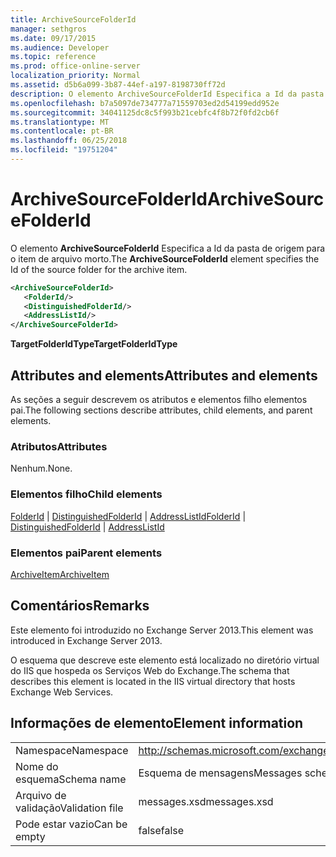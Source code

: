 ```yaml
---
title: ArchiveSourceFolderId
manager: sethgros
ms.date: 09/17/2015
ms.audience: Developer
ms.topic: reference
ms.prod: office-online-server
localization_priority: Normal
ms.assetid: d5b6a099-3b87-44ef-a197-8198730ff72d
description: O elemento ArchiveSourceFolderId Especifica a Id da pasta de origem para o item de arquivo morto.
ms.openlocfilehash: b7a5097de734777a71559703ed2d54199edd952e
ms.sourcegitcommit: 34041125dc8c5f993b21cebfc4f8b72f0fd2cb6f
ms.translationtype: MT
ms.contentlocale: pt-BR
ms.lasthandoff: 06/25/2018
ms.locfileid: "19751204"
---
```

# <a name="archivesourcefolderid"></a><span data-ttu-id="40975-103">ArchiveSourceFolderId</span><span class="sxs-lookup"><span data-stu-id="40975-103">ArchiveSourceFolderId</span></span>

<span data-ttu-id="40975-104">O elemento **ArchiveSourceFolderId** Especifica a Id da pasta de origem para o item de arquivo morto.</span><span class="sxs-lookup"><span data-stu-id="40975-104">The **ArchiveSourceFolderId** element specifies the Id of the source folder for the archive item.</span></span> 
  
```XML
<ArchiveSourceFolderId>
   <FolderId/>
   <DistinguishedFolderId/>
   <AddressListId/>
</ArchiveSourceFolderId>
```

 <span data-ttu-id="40975-105">**TargetFolderIdType**</span><span class="sxs-lookup"><span data-stu-id="40975-105">**TargetFolderIdType**</span></span>
## <a name="attributes-and-elements"></a><span data-ttu-id="40975-106">Attributes and elements</span><span class="sxs-lookup"><span data-stu-id="40975-106">Attributes and elements</span></span>

<span data-ttu-id="40975-107">As seções a seguir descrevem os atributos e elementos filho elementos pai.</span><span class="sxs-lookup"><span data-stu-id="40975-107">The following sections describe attributes, child elements, and parent elements.</span></span>
  
### <a name="attributes"></a><span data-ttu-id="40975-108">Atributos</span><span class="sxs-lookup"><span data-stu-id="40975-108">Attributes</span></span>

<span data-ttu-id="40975-109">Nenhum.</span><span class="sxs-lookup"><span data-stu-id="40975-109">None.</span></span>
  
### <a name="child-elements"></a><span data-ttu-id="40975-110">Elementos filho</span><span class="sxs-lookup"><span data-stu-id="40975-110">Child elements</span></span>

<span data-ttu-id="40975-111">[FolderId](folderid.md) | [DistinguishedFolderId](distinguishedfolderid.md) | [AddressListId](addresslistid.md)</span><span class="sxs-lookup"><span data-stu-id="40975-111">[FolderId](folderid.md) | [DistinguishedFolderId](distinguishedfolderid.md) | [AddressListId](addresslistid.md)</span></span>
  
### <a name="parent-elements"></a><span data-ttu-id="40975-112">Elementos pai</span><span class="sxs-lookup"><span data-stu-id="40975-112">Parent elements</span></span>

[<span data-ttu-id="40975-113">ArchiveItem</span><span class="sxs-lookup"><span data-stu-id="40975-113">ArchiveItem</span></span>](archiveitem.md)
  
## <a name="remarks"></a><span data-ttu-id="40975-114">Comentários</span><span class="sxs-lookup"><span data-stu-id="40975-114">Remarks</span></span>

<span data-ttu-id="40975-115">Este elemento foi introduzido no Exchange Server 2013.</span><span class="sxs-lookup"><span data-stu-id="40975-115">This element was introduced in Exchange Server 2013.</span></span>
  
<span data-ttu-id="40975-116">O esquema que descreve este elemento está localizado no diretório virtual do IIS que hospeda os Serviços Web do Exchange.</span><span class="sxs-lookup"><span data-stu-id="40975-116">The schema that describes this element is located in the IIS virtual directory that hosts Exchange Web Services.</span></span>
  
## <a name="element-information"></a><span data-ttu-id="40975-117">Informações de elemento</span><span class="sxs-lookup"><span data-stu-id="40975-117">Element information</span></span>

|||
|:-----|:-----|
|<span data-ttu-id="40975-118">Namespace</span><span class="sxs-lookup"><span data-stu-id="40975-118">Namespace</span></span>  <br/> |http://schemas.microsoft.com/exchange/services/2006/messages  <br/> |
|<span data-ttu-id="40975-119">Nome do esquema</span><span class="sxs-lookup"><span data-stu-id="40975-119">Schema name</span></span>  <br/> |<span data-ttu-id="40975-120">Esquema de mensagens</span><span class="sxs-lookup"><span data-stu-id="40975-120">Messages schema</span></span>  <br/> |
|<span data-ttu-id="40975-121">Arquivo de validação</span><span class="sxs-lookup"><span data-stu-id="40975-121">Validation file</span></span>  <br/> |<span data-ttu-id="40975-122">messages.xsd</span><span class="sxs-lookup"><span data-stu-id="40975-122">messages.xsd</span></span>  <br/> |
|<span data-ttu-id="40975-123">Pode estar vazio</span><span class="sxs-lookup"><span data-stu-id="40975-123">Can be empty</span></span>  <br/> |<span data-ttu-id="40975-124">false</span><span class="sxs-lookup"><span data-stu-id="40975-124">false</span></span>  <br/> |
   

